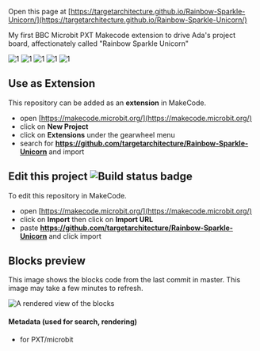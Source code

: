 Open this page at [https://targetarchitecture.github.io/Rainbow-Sparkle-Unicorn/](https://targetarchitecture.github.io/Rainbow-Sparkle-Unicorn/)

My first BBC Microbit PXT Makecode extension to drive Ada's project board, affectionately called "Rainbow Sparkle Unicorn"

![1](https://targetarchitecture.github.io/Rainbow-Sparkle-Unicorn/blob/master/images/IMG_20201125_002825078.jpg?raw=true)
![1](https://targetarchitecture.github.io/Rainbow-Sparkle-Unicorn/blob/master/images/20201121_183850-ANIMATION.gif?raw=true)
![1](https://targetarchitecture.github.io/Rainbow-Sparkle-Unicorn/blob/master/images/DAC%20Example.gif?raw=true)
![1](https://targetarchitecture.github.io/Rainbow-Sparkle-Unicorn/blob/master/images/IMG_20201124_183548804.jpg?raw=true)
![1](https://targetarchitecture.github.io/Rainbow-Sparkle-Unicorn/blob/master/images/IMG_20201130_002311794_BURST000_COVER-ANIMATION.gif?raw=true)


## Use as Extension

This repository can be added as an **extension** in MakeCode.

* open [https://makecode.microbit.org/](https://makecode.microbit.org/)
* click on **New Project**
* click on **Extensions** under the gearwheel menu
* search for **https://github.com/targetarchitecture/Rainbow-Sparkle-Unicorn** and import

## Edit this project ![Build status badge](https://github.com/targetarchitecture/Rainbow-Sparkle-Unicorn/workflows/MakeCode/badge.svg)

To edit this repository in MakeCode.

* open [https://makecode.microbit.org/](https://makecode.microbit.org/)
* click on **Import** then click on **Import URL**
* paste **https://github.com/targetarchitecture/Rainbow-Sparkle-Unicorn** and click import

## Blocks preview

This image shows the blocks code from the last commit in master.
This image may take a few minutes to refresh.

![A rendered view of the blocks](https://github.com/targetarchitecture/Rainbow-Sparkle-Unicorn/raw/master/.github/makecode/blocks.png)

#### Metadata (used for search, rendering)

* for PXT/microbit
<script src="https://makecode.com/gh-pages-embed.js"></script><script>makeCodeRender("{{ site.makecode.home_url }}", "{{ site.github.owner_name }}/{{ site.github.repository_name }}");</script>
